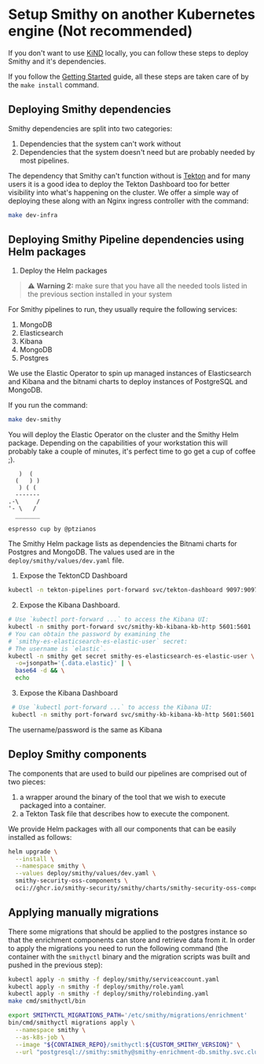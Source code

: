 # Setup Smithy on another Kubernetes engine (Not recommended)

If you don't want to use [KiND](https://kind.sigs.k8s.io/docs/user/quick-start/#installation)
locally, you can follow these steps to deploy Smithy and it's dependencies.

If you follow the [Getting Started](./getting-started.md) guide,
all these steps are taken care of by the `make install` command.

## Deploying Smithy dependencies

Smithy dependencies are split into two categories:

1. Dependencies that the system can't work without
2. Dependencies that the system doesn't need but are probably needed by most
   pipelines.

The dependency that Smithy can't function without is [Tekton](https://tekton.dev/)
and for many users
it is a good idea to deploy the Tekton Dashboard too for better visibility into
what's happening on the cluster. We offer a simple way of deploying these along
with an Nginx ingress controller with the command:

```bash
make dev-infra
```

## Deploying Smithy Pipeline dependencies using Helm packages

1. Deploy the Helm packages

> :warning: **Warning 2:** make sure that you have all the needed tools
> listed in the previous section installed in your system

For Smithy pipelines to run, they usually require the following services:

1. MongoDB
2. Elasticsearch
3. Kibana
4. MongoDB
5. Postgres

We use the Elastic Operator to spin up managed instances of Elasticsearch and
Kibana and the bitnami charts to deploy instances of PostgreSQL and MongoDB.

If you run the command:

```bash
make dev-smithy
```

You will deploy the Elastic Operator on the cluster and the Smithy Helm
package. Depending on the capabilities of your workstation this will probably
take a couple of minutes, it's perfect time to go get a cup of coffee ;).

```text
   )  (
  (   ) )
   ) ( (
  -------
.-\     /
'- \   /
  _______
```

`espresso cup by @ptzianos`

The Smithy Helm package lists as dependencies the Bitnami charts for Postgres
and MongoDB. The values used are in the `deploy/smithy/values/dev.yaml` file.

1. Expose the TektonCD Dashboard

```bash
kubectl -n tekton-pipelines port-forward svc/tekton-dashboard 9097:9097
```

2. Expose the Kibana Dashboard.

```bash
# Use `kubectl port-forward ...` to access the Kibana UI:
kubectl -n smithy port-forward svc/smithy-kb-kibana-kb-http 5601:5601
# You can obtain the password by examining the 
# `smithy-es-elasticsearch-es-elastic-user` secret:
# The username is `elastic`.
kubectl -n smithy get secret smithy-es-elasticsearch-es-elastic-user \
  -o=jsonpath='{.data.elastic}' | \
  base64 -d && \
  echo
```

3. Expose the Kibana Dashboard

```bash
 # Use `kubectl port-forward ...` to access the Kibana UI:
 kubectl -n smithy port-forward svc/smithy-kb-kibana-kb-http 5601:5601
```

The username/password is the same as Kibana

## Deploy Smithy components

The components that are used to build our pipelines are comprised out of two
pieces:

1. a wrapper around the binary of the tool that we wish to execute packaged
   into a container.
2. a Tekton Task file that describes how to execute the component.

We provide Helm packages with all our components that can be easily installed
as follows:

```bash
helm upgrade \
  --install \
  --namespace smithy \
  --values deploy/smithy/values/dev.yaml \
  smithy-security-oss-components \
  oci://ghcr.io/smithy-security/smithy/charts/smithy-security-oss-components 
```

## Applying manually migrations

There some migrations that should be applied to the postgres instance so that
the enrichment components can store and retrieve data from it. In order to apply
the migrations you need to run the following command (the container with the
`smithyctl` binary and the migration scripts was built and pushed in the
previous step):

```bash
kubectl apply -n smithy -f deploy/smithy/serviceaccount.yaml
kubectl apply -n smithy -f deploy/smithy/role.yaml
kubectl apply -n smithy -f deploy/smithy/rolebinding.yaml
make cmd/smithyctl/bin

export SMITHYCTL_MIGRATIONS_PATH='/etc/smithy/migrations/enrichment'
bin/cmd/smithyctl migrations apply \
  --namespace smithy \
  --as-k8s-job \
  --image "${CONTAINER_REPO}/smithyctl:${CUSTOM_SMITHY_VERSION}" \
  --url "postgresql://smithy:smithy@smithy-enrichment-db.smithy.svc.cluster.local?sslmode=disable" \
```
